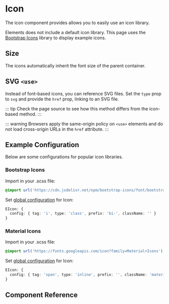 # Icon <Tag text="<EIcon>" />

The icon component provides allows you to easily use an icon library.

Elements does not include a default icon library. This page uses the [Bootstrap Icons](https://icons.getbootstrap.com/) library to display example icons.

<Snippet :code="example" />

## Size

The icons automatically inherit the font size of the parent container.

<Snippet :code="sizes" class="gap" />

## SVG `<use>`

Instead of font-based icons, you can reference SVG files. Set the `type` prop
to `svg` and provide the `href` prop, linking to an SVG file.

<Snippet :code="svg" />

::: tip
Check the page source to see how this method differs from the icon-based method.
:::

::: warning
Browsers apply the same-origin policy on `<use>` elements and do not load
cross-origin URLs in the `href` attribute.
:::

## Example Configuration

Below are some configurations for popular icon libraries.

### Bootstrap Icons

Import in your .scss file:

```scss
@import url('https://cdn.jsdelivr.net/npm/bootstrap-icons/font/bootstrap-icons.css');
```

Set [global configuration](/configuration/global-configuration) for Icon:

```ts
EIcon: {
  config: { tag: 'i', type: 'class', prefix: 'bi-', className: '' }
}
```

### Material Icons

Import in your .scss file:

```scss
@import url('https://fonts.googleapis.com/icon?family=Material+Icons');
```

Set [global configuration](/configuration/global-configuration) for Icon:

```ts
EIcon: {
  config: { tag: 'span', type: 'inline', prefix: '', className: 'material-icons' }
}
```

## Component Reference

<ComponentMeta src="EIcon" />

<script lang="ts" setup>
import {ref} from 'vue';

const example = `
<EIcon icon="box" />
`

const sizes = `
<EIcon icon="box" />
<EIcon style="font-size: 2rem" icon="box" />
<EIcon style="font-size: 4rem" icon="box" />
`

const svg = `
<EIcon type="svg" href="/elements/bootstrap-icons.svg" icon="box" />
`

</script>
